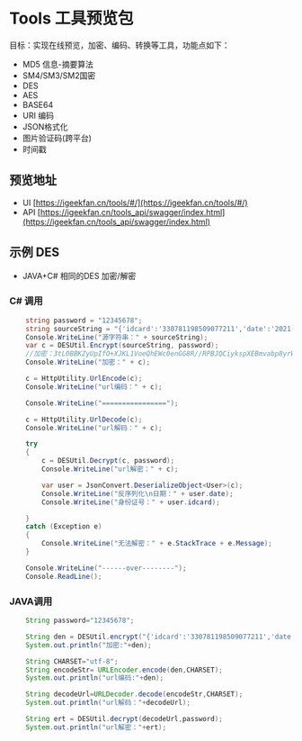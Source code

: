 # Tools 工具预览包

目标：实现在线预览，加密、编码、转换等工具，功能点如下：

- MD5 信息-摘要算法
- SM4/SM3/SM2国密
- DES
- AES
- BASE64
- URI 编码
- JSON格式化
- 图片验证码(跨平台)
- 时间戳

## 预览地址

- UI [https://igeekfan.cn/tools/#/](https://igeekfan.cn/tools/#/)
- API [https://igeekfan.cn/tools_api/swagger/index.html](https://igeekfan.cn/tools_api/swagger/index.html)

## 示例 DES

- JAVA+C# 相同的DES 加密/解密

### C# 调用

```csharp
    string password = "12345678";
    string sourceString = "{'idcard':'330781198509077211','date':'2021-11-11 19:04'}";
    Console.WriteLine("源字符串：" + sourceString);
    var c = DESUtil.Encrypt(sourceString, password);
    //加密：3tL0BBKZyUpIfO+XJKL1VoeQhEWc0enGG8R//RPBJQCiykspXEBmvabp8yrWTBv+QUL62K7dUL+vbpYV/PwZvw==
    Console.WriteLine("加密：" + c);

    c = HttpUtility.UrlEncode(c);
    Console.WriteLine("url编码：" + c);

    Console.WriteLine("================");

    c = HttpUtility.UrlDecode(c);
    Console.WriteLine("url解码：" + c);

    try
    {
        c = DESUtil.Decrypt(c, password);
        Console.WriteLine("url解密：" + c);

        var user = JsonConvert.DeserializeObject<User>(c);
        Console.WriteLine("反序列化\n日期：" + user.date);
        Console.WriteLine("身份证号：" + user.idcard);

    }
    catch (Exception e)
    {
        Console.WriteLine("无法解密：" + e.StackTrace + e.Message);
    }

    Console.WriteLine("------over--------");
    Console.ReadLine();
```

### JAVA调用

```java
    String password="12345678";

    String den = DESUtil.encrypt("{'idcard':'330781198509077211','date':'2021-11-11 19:04'}",password);
    System.out.println("加密:"+den);

    String CHARSET="utf-8";
    String encodeStr= URLEncoder.encode(den,CHARSET);
    System.out.println("url编码:"+den);

    String decodeUrl=URLDecoder.decode(encodeStr,CHARSET);
    System.out.println("url解码："+decodeUrl);

    String ert = DESUtil.decrypt(decodeUrl,password);
    System.out.println("url解密："+ert);
```
